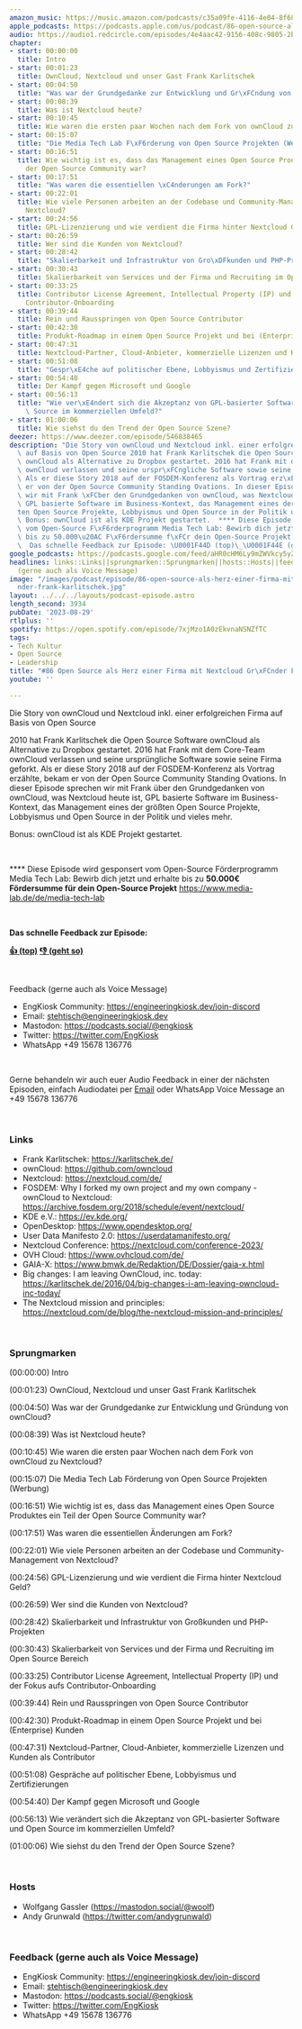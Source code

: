 ```yaml
---
amazon_music: https://music.amazon.com/podcasts/c35a09fe-4116-4e04-8f68-77d61b112e46/episodes/4e1507c0-7db2-4377-b886-b796553ecb77/engineering-kiosk-86-open-source-als-herz-einer-firma-mit-nextcloud-gr%C3%BCnder-frank-karlitschek
apple_podcasts: https://podcasts.apple.com/us/podcast/86-open-source-als-herz-einer-firma-mit-nextcloud-gr%C3%BCnder/id1603082924?i=1000626034745&uo=4
audio: https://audio1.redcircle.com/episodes/4e4aac42-9156-408c-9805-2b0d14a968f2/stream.mp3
chapter:
- start: 00:00:00
  title: Intro
- start: 00:01:23
  title: OwnCloud, Nextcloud und unser Gast Frank Karlitschek
- start: 00:04:50
  title: "Was war der Grundgedanke zur Entwicklung und Gr\xFCndung von ownCloud?"
- start: 00:08:39
  title: Was ist Nextcloud heute?
- start: 00:10:45
  title: Wie waren die ersten paar Wochen nach dem Fork von ownCloud zu Nextcloud?
- start: 00:15:07
  title: "Die Media Tech Lab F\xF6rderung von Open Source Projekten (Werbung)"
- start: 00:16:51
  title: Wie wichtig ist es, dass das Management eines Open Source Produktes ein Teil
    der Open Source Community war?
- start: 00:17:51
  title: "Was waren die essentiellen \xC4nderungen am Fork?"
- start: 00:22:01
  title: Wie viele Personen arbeiten an der Codebase und Community-Management von
    Nextcloud?
- start: 00:24:56
  title: GPL-Lizenzierung und wie verdient die Firma hinter Nextcloud Geld?
- start: 00:26:59
  title: Wer sind die Kunden von Nextcloud?
- start: 00:28:42
  title: "Skalierbarkeit und Infrastruktur von Gro\xDFkunden und PHP-Projekten"
- start: 00:30:43
  title: Skalierbarkeit von Services und der Firma und Recruiting im Open Source Bereich
- start: 00:33:25
  title: Contributor License Agreement, Intellectual Property (IP) und der Fokus aufs
    Contributor-Onboarding
- start: 00:39:44
  title: Rein und Rausspringen von Open Source Contributor
- start: 00:42:30
  title: Produkt-Roadmap in einem Open Source Projekt und bei (Enterprise) Kunden
- start: 00:47:31
  title: Nextcloud-Partner, Cloud-Anbieter, kommerzielle Lizenzen und Kunden als Contributor
- start: 00:51:08
  title: "Gespr\xE4che auf politischer Ebene, Lobbyismus und Zertifizierungen"
- start: 00:54:40
  title: Der Kampf gegen Microsoft und Google
- start: 00:56:13
  title: "Wie ver\xE4ndert sich die Akzeptanz von GPL-basierter Software und Open\
    \ Source im kommerziellen Umfeld?"
- start: 01:00:06
  title: Wie siehst du den Trend der Open Source Szene?
deezer: https://www.deezer.com/episode/546838465
description: "Die Story von ownCloud und Nextcloud inkl. einer erfolgreichen Firma\
  \ auf Basis von Open Source 2010 hat Frank Karlitschek die Open Source Software\
  \ ownCloud als Alternative zu Dropbox gestartet. 2016 hat Frank mit dem Core-Team\
  \ ownCloud verlassen und seine urspr\xFCngliche Software sowie seine Firma geforkt.\
  \ Als er diese Story 2018 auf der FOSDEM-Konferenz als Vortrag erz\xE4hlte, bekam\
  \ er von der Open Source Community Standing Ovations. In dieser Episode sprechen\
  \ wir mit Frank \xFCber den Grundgedanken von ownCloud, was Nextcloud heute ist,\
  \ GPL basierte Software im Business-Kontext, das Management eines der gr\xF6\xDF\
  ten Open Source Projekte, Lobbyismus und Open Source in der Politik und vieles mehr.\
  \ Bonus: ownCloud ist als KDE Projekt gestartet.  **** Diese Episode wird gesponsert\
  \ vom Open-Source F\xF6rderprogramm Media Tech Lab: Bewirb dich jetzt und erhalte\
  \ bis zu 50.000\u20AC F\xF6rdersumme f\xFCr dein Open-Source Projekt https://www.media-lab.de/de/media-tech-lab\
  \  Das schnelle Feedback zur Episode: \U0001F44D (top)\_\U0001F44E (geht so)"
google_podcasts: https://podcasts.google.com/feed/aHR0cHM6Ly9mZWVkcy5yZWRjaXJjbGUuY29tLzBlY2ZkZmQ3LWZkYTEtNGMzZC05NTE1LTQ3NjcyN2Y5ZGY1ZQ/episode/OTUxYWRiYTQtMDU3NS00ZDJhLTlkZjUtOTc5YjQ2ZGMwNjFl?sa=X&ved=2ahUKEwiqgoDA_4CBAxVhu44IHQ0LCZsQkfYCegQIARAF
headlines: links::Links||sprungmarken::Sprungmarken||hosts::Hosts||feedback-gerne-auch-als-voice-message::Feedback
  (gerne auch als Voice Message)
image: "/images/podcast/episode/86-open-source-als-herz-einer-firma-mit-nextcloud-gr\xFC\
  nder-frank-karlitschek.jpg"
layout: ../../../layouts/podcast-episode.astro
length_second: 3934
pubDate: '2023-08-29'
rtlplus: ''
spotify: https://open.spotify.com/episode/7xjMzo1A0zEkvnaNSNZfTC
tags:
- Tech Kultur
- Open Source
- Leadership
title: "#86 Open Source als Herz einer Firma mit Nextcloud Gr\xFCnder Frank Karlitschek"
youtube: ''

---
```

<p>Die Story von ownCloud und Nextcloud inkl. einer erfolgreichen Firma auf Basis von Open Source</p><p>2010 hat Frank Karlitschek die Open Source Software ownCloud als Alternative zu Dropbox gestartet. 2016 hat Frank mit dem Core-Team ownCloud verlassen und seine ursprüngliche Software sowie seine Firma geforkt. Als er diese Story 2018 auf der FOSDEM-Konferenz als Vortrag erzählte, bekam er von der Open Source Community Standing Ovations. In dieser Episode sprechen wir mit Frank über den Grundgedanken von ownCloud, was Nextcloud heute ist, GPL basierte Software im Business-Kontext, das Management eines der größten Open Source Projekte, Lobbyismus und Open Source in der Politik und vieles mehr.</p><p>Bonus: ownCloud ist als KDE Projekt gestartet.</p><p><br></p><p>**** Diese Episode wird gesponsert vom Open-Source Förderprogramm Media Tech Lab: Bewirb dich jetzt und erhalte bis zu <strong>50.000€ Fördersumme für dein Open-Source Projekt</strong> <a href="https://www.media-lab.de/de/media-tech-lab" rel="nofollow">https://www.media-lab.de/de/media-tech-lab</a></p><p><br></p><p><strong>Das schnelle Feedback zur Episode:</strong></p><p><a href="https://api.openpodcast.dev/feedback/86/upvote" rel="nofollow"><strong>👍 (top)</strong></a><strong> </strong><a href="https://api.openpodcast.dev/feedback/86/downvote" rel="nofollow"><strong>👎 (geht so)</strong></a></p><p><br></p><p>Feedback (gerne auch als Voice Message)</p><ul><li>EngKiosk Community: <a href="https://engineeringkiosk.dev/join-discord">https://engineeringkiosk.dev/join-discord</a> </li><li>Email: <a href="mailto:stehtisch@engineeringkiosk.dev" rel="nofollow">stehtisch@engineeringkiosk.dev</a></li><li>Mastodon: <a href="https://podcasts.social/@engkiosk" rel="nofollow">https://podcasts.social/@engkiosk</a></li><li>Twitter: <a href="https://twitter.com/EngKiosk" rel="nofollow">https://twitter.com/EngKiosk</a></li><li>WhatsApp +49 15678 136776</li></ul><p><br></p><p>Gerne behandeln wir auch euer Audio Feedback in einer der nächsten Episoden, einfach Audiodatei per <a href="https://engineeringkiosk.dev/kontakt/">Email</a> oder WhatsApp Voice Message an +49 15678 136776</p><p><br></p><h3 id="links">Links</h3><ul><li>Frank Karlitschek: <a href="https://karlitschek.de/" rel="nofollow">https://karlitschek.de/</a></li><li>ownCloud: <a href="https://github.com/owncloud" rel="nofollow">https://github.com/owncloud</a></li><li>Nextcloud: <a href="https://nextcloud.com/de/" rel="nofollow">https://nextcloud.com/de/</a></li><li>FOSDEM: Why I forked my own project and my own company - ownCloud to Nextcloud: <a href="https://archive.fosdem.org/2018/schedule/event/nextcloud/" rel="nofollow">https://archive.fosdem.org/2018/schedule/event/nextcloud/</a></li><li>KDE e.V.: <a href="https://ev.kde.org/" rel="nofollow">https://ev.kde.org/</a></li><li>OpenDesktop: <a href="https://www.opendesktop.org/" rel="nofollow">https://www.opendesktop.org/</a></li><li>User Data Manifesto 2.0: <a href="https://userdatamanifesto.org/" rel="nofollow">https://userdatamanifesto.org/</a></li><li>Nextcloud Conference: <a href="https://nextcloud.com/conference-2023/" rel="nofollow">https://nextcloud.com/conference-2023/</a></li><li>OVH Cloud: <a href="https://www.ovhcloud.com/de/" rel="nofollow">https://www.ovhcloud.com/de/</a></li><li>GAIA-X: <a href="https://www.bmwk.de/Redaktion/DE/Dossier/gaia-x.html" rel="nofollow">https://www.bmwk.de/Redaktion/DE/Dossier/gaia-x.html</a></li><li>Big changes: I am leaving OwnCloud, inc. today: <a href="https://karlitschek.de/2016/04/big-changes-i-am-leaving-owncloud-inc-today/" rel="nofollow">https://karlitschek.de/2016/04/big-changes-i-am-leaving-owncloud-inc-today/</a></li><li>The Nextcloud mission and principles: <a href="https://nextcloud.com/de/blog/the-nextcloud-mission-and-principles/" rel="nofollow">https://nextcloud.com/de/blog/the-nextcloud-mission-and-principles/</a></li></ul><p><br></p><h3 id="sprungmarken">Sprungmarken</h3><p>(00:00:00) Intro</p><p>(00:01:23) OwnCloud, Nextcloud und unser Gast Frank Karlitschek</p><p>(00:04:50) Was war der Grundgedanke zur Entwicklung und Gründung von ownCloud?</p><p>(00:08:39) Was ist Nextcloud heute?</p><p>(00:10:45) Wie waren die ersten paar Wochen nach dem Fork von ownCloud zu Nextcloud?</p><p>(00:15:07) Die Media Tech Lab Förderung von Open Source Projekten (Werbung)</p><p>(00:16:51) Wie wichtig ist es, dass das Management eines Open Source Produktes ein Teil der Open Source Community war?</p><p>(00:17:51) Was waren die essentiellen Änderungen am Fork?</p><p>(00:22:01) Wie viele Personen arbeiten an der Codebase und Community-Management von Nextcloud?</p><p>(00:24:56) GPL-Lizenzierung und wie verdient die Firma hinter Nextcloud Geld?</p><p>(00:26:59) Wer sind die Kunden von Nextcloud?</p><p>(00:28:42) Skalierbarkeit und Infrastruktur von Großkunden und PHP-Projekten</p><p>(00:30:43) Skalierbarkeit von Services und der Firma und Recruiting im Open Source Bereich</p><p>(00:33:25) Contributor License Agreement, Intellectual Property (IP) und der Fokus aufs Contributor-Onboarding</p><p>(00:39:44) Rein und Rausspringen von Open Source Contributor</p><p>(00:42:30) Produkt-Roadmap in einem Open Source Projekt und bei (Enterprise) Kunden</p><p>(00:47:31) Nextcloud-Partner, Cloud-Anbieter, kommerzielle Lizenzen und Kunden als Contributor</p><p>(00:51:08) Gespräche auf politischer Ebene, Lobbyismus und Zertifizierungen</p><p>(00:54:40) Der Kampf gegen Microsoft und Google</p><p>(00:56:13) Wie verändert sich die Akzeptanz von GPL-basierter Software und Open Source im kommerziellen Umfeld?</p><p>(01:00:06) Wie siehst du den Trend der Open Source Szene?</p><p><br></p><h3 id="hosts">Hosts</h3><ul><li>Wolfgang Gassler (<a href="https://mastodon.social/@woolf" rel="nofollow">https://mastodon.social/@woolf</a>)</li><li>Andy Grunwald (<a href="https://twitter.com/andygrunwald" rel="nofollow">https://twitter.com/andygrunwald</a>)</li></ul><p><br></p><h3 id="feedback-gerne-auch-als-voice-message">Feedback (gerne auch als Voice Message)</h3><ul><li>EngKiosk Community: <a href="https://engineeringkiosk.dev/join-discord">https://engineeringkiosk.dev/join-discord</a> </li><li>Email: <a href="mailto:stehtisch@engineeringkiosk.dev" rel="nofollow">stehtisch@engineeringkiosk.dev</a></li><li>Mastodon: <a href="https://podcasts.social/@engkiosk" rel="nofollow">https://podcasts.social/@engkiosk</a></li><li>Twitter: <a href="https://twitter.com/EngKiosk" rel="nofollow">https://twitter.com/EngKiosk</a></li><li>WhatsApp +49 15678 136776</li></ul>